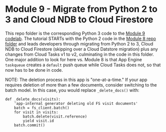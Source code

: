 # Module 9 - Migrate from Python 2 to 3 and Cloud NDB to Cloud Firestore

This repo folder is the corresponding Python 3 code to the [Module 9 codelab](http://g.co/codelabs/pae-migrate-py3fstasks). The tutorial STARTs with the Python 2 code in the [Module 8 repo folder](/mod7-cloudtasks) and leads developers through migrating from Python 2 to 3, Cloud NDB to Cloud Firestore (skipping over a Cloud Datstore migration) plus any changes from Cloud Tasks v1 to v2, culminating in the code in this folder. One major addition to look for here vs. Module 8 is that App Engine `taskqueue` creates a `default` push queue while Cloud Tasks does not, so that now has to be done in code.

NOTE: The deletion process in this app is "one-at-a-time." If your app requires deletion of more than a few documents, consider switching to the batch model. In this case, you would replace `_delete_docs()` with:

    def _delete_docs(visits):
        'app-internal generator deleting old FS visit documents'
        batch = fs_client.batch()
        for visit in visits:
            batch.delete(visit.reference)
            yield visit.id
        batch.commit()
